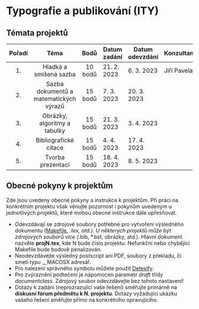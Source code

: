 # Typografie a publikování (ITY)

## Témata projektů
| Pořadí |                   Téma                   |    Bodů   |    Datum zadání      | Datum odevzdání   |  Konzultant |
|:------:|:----------------------------------------:|:---------:|----------------------|-------------------|-------------|
| 1.     | Hladká a smíšená sazba                   |   10 bodů |          21. 2. 2023 |        6. 3. 2023 | Jiří Pavela |
| 2.     | Sazba dokumentů a matematických výrazů   |   15 bodů |           7. 3. 2023 |       20. 3. 2023 |             |
| 3.     | Obrázky, algoritmy a tabulky             |   15 bodů |          21. 3. 2023 |        3. 4. 2023 |             |
| 4.     | Bibliografické citace                    |   15 bodů |           4. 4. 2023 |       17. 4. 2023 |             |
| 5.     | Tvorba prezentací                        |   15 bodů |          18. 4. 2023 |        8. 5. 2023 |             |
 

## Obecné pokyny k projektům
Zde jsou uvedeny obecné pokyny a instrukce k projektům. Při práci na konkrétním projektu však věnujte pozornost i pokynům uvedeným u jednotlivých projektů, které mohou obecné instrukce dále upřesňovat.

* Odevzdávají se zdrojové soubory potřebné pro vytvoření výsledného dokumentu ([Makefile](http://www.fit.vutbr.cz/~martinek/clang/make.html.cs), *.tex, atd.). U některých projektů může být zdrojových souborů více (*.bib, *.bst, obrázky, atd.). Hlavní dokument nazvěte **projN.tex**, kde N bude číslo projektu. Nefunkční nebo chybějící Makefile bude bodově penalizován.
* Neodevzdávejte výsledný postscript ani PDF, soubory z překladu, či smetí typu __MACOSX adresář.
* Pro nalezení správného symbolu můžete použít [Detexify](http://detexify.kirelabs.org/classify.html).
* Pro zvýraznění podtečení je nápomocen parametr *draft* třídy *documentclass*. Zdrojový soubor odevzdávejte bez tohoto nastavení!
* Dotazy k zadání (neprozrazující vaše řešení) směřujte primárně na **diskusní fórum předmětu k N. projektu**. Dotazy vyžadující ukázku vašeho řešení směřujte přímo na konkrétního opravujícího.

